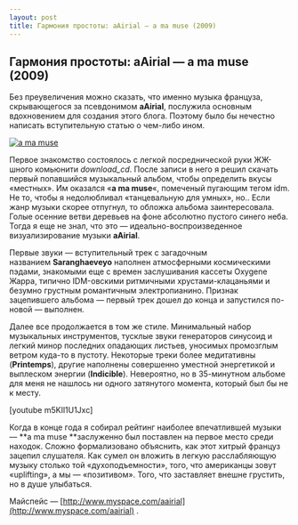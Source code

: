 ```yaml
---
layout: post
title: Гармония простоты: aAirial — a ma muse (2009)
---
```


## Гармония простоты: aAirial — a ma muse (2009)

Без преувеличения можно сказать, что именно музыка француза, скрывающегося за псевдонимом&nbsp;**aAirial**, послужила основным вдохновением для создания этого блога. Поэтому было бы нечестно написать вступительную статью о чем-либо ином.

[![](http://futulogic.ru/wp-content/uploads/2010/02/1243229125_aairial-2009.jpeg "a ma muse")](http://futulogic.ru/wp-content/uploads/2010/02/1243229125_aairial-2009.jpeg)

Первое знакомство состоялось с легкой посреднической руки ЖЖ-шного комьюнити _download_cd_. После записи в него я решил скачать первый попавшийся музыкальный альбом, чтобы определить вкусы «местных». Им оказался «**a ma muse**«, помеченый пугающим тегом idm. Не то, чтобы я недолюбливал «танцевальную для умных», но.. Если жанр музыки скорее отпугнул, то обложка альбома заинтересовала. Голые осенние ветви деревьев на фоне абсолютно пустого синего неба. Тогда я еще не знал, что это — идеально-воспроизведенное визуализирование музыки **aAirial**.

Первые звуки — вступительный трек с загадочным названием&nbsp;**Saranghaeveyo** наполнен атмосферными космическими пэдами, знакомыми еще с времен заслушивания кассеты Oxygene Жарра, типично IDM-овскими ритмичными хрустами-клацаньями и безумно грустным романтичным электропианино. Признак зацепившего альбома — первый трек дошел до конца и запустился по-новой — выполнен.

Далее все продолжается в том же стиле. Минимальный набор музыкальных инструментов, тусклые звуки генераторов синусоид и легкий минор последних опадающих листьев, уносимых промозглым ветром куда-то в пустоту. Некоторые треки более медитативны (**Printemps**), другие наполнены совершенно уместной энергетикой и выплеском энергии (**Indicible**). Невероятно, но в 35-минутном альбоме для меня не нашлось ни одного затянутого момента, который был бы не к месту.

[youtube m5KIl1U1Jxc]

Когда в конце года я собирал рейтинг наиболее впечатлившей музыки —&nbsp;**a ma muse **заслуженно был поставлен на первое место среди находок. Сложно формализовано объяснить, как этот хитрый француз зацепил слушателя. Как сумел он вложить в легкую расслабляющую музыку столько той «духоподъемности», того, что американцы зовут «uplifting», а мы — «позитивом». Того, что заставляет внешне грустить, но в душе улыбаться.

Майспейс — [http://www.myspace.com/aairial](http://www.myspace.com/aairial) .
